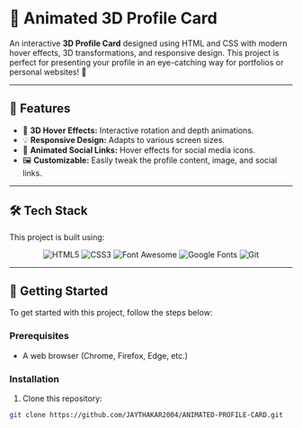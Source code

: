 # 🚀 Animated 3D Profile Card

An interactive **3D Profile Card** designed using HTML and CSS with modern hover effects, 3D transformations, and responsive design. This project is perfect for presenting your profile in an eye-catching way for portfolios or personal websites! 💼



---

## 🌟 Features

- 🎨 **3D Hover Effects:** Interactive rotation and depth animations.
- 💡 **Responsive Design:** Adapts to various screen sizes.
- 🚀 **Animated Social Links:** Hover effects for social media icons.
- 🖼️ **Customizable:** Easily tweak the profile content, image, and social links.

---

## 🛠️ Tech Stack

This project is built using:

<p align="center">
  <img src="https://img.shields.io/badge/HTML5-E34F26?style=for-the-badge&logo=html5&logoColor=white" alt="HTML5">
  <img src="https://img.shields.io/badge/CSS3-1572B6?style=for-the-badge&logo=css3&logoColor=white" alt="CSS3">
  <img src="https://img.shields.io/badge/Font_Awesome-339AF0?style=for-the-badge&logo=fontawesome&logoColor=white" alt="Font Awesome">
  <img src="https://img.shields.io/badge/Google%20Fonts-4285F4?style=for-the-badge&logo=googlefonts&logoColor=white" alt="Google Fonts">
  <img src="https://img.shields.io/badge/Git-F05032?style=for-the-badge&logo=git&logoColor=white" alt="Git">
</p>





---

## 🚀 Getting Started

To get started with this project, follow the steps below:

### Prerequisites

- A web browser (Chrome, Firefox, Edge, etc.)

### Installation

1. Clone this repository:

```bash
git clone https://github.com/JAYTHAKAR2004/ANIMATED-PROFILE-CARD.git

